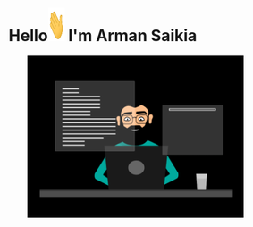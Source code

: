 <h1 align="center">Hello<img src="https://raw.githubusercontent.com/ABSphreak/ABSphreak/master/gifs/Hi.gif" width="30px" height="60px"> I'm Arman Saikia</h1>

<!--
**ArmanSaikia/arman saikia** is a ✨ _special_ ✨ repository because its `README.md` (this file) appears on your GitHub profile.
Here are some ideas to get you started: -->


<img  src="./thoughtworks-gif_dribbble.gif" height="290px" align="right" />





